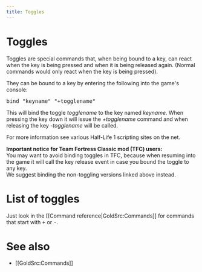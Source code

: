 ```yaml
---
title: Toggles
---
```


# Toggles

Toggles are special commands that, when being bound to a key, can react when the key is being pressed and when it is being released again. (Normal commands would only react when the key is being pressed).

They can be bound to a key by entering the following into the game's console:

<tt>bind &quot;keyname&quot; &quot;+togglename&quot;</tt>

This will bind the toggle _togglename_ to the key named _keyname_.
When pressing the key down it will issue the _+togglename_ command
and when releasing the key _-togglename_ will be called.

For more information see various Half-Life 1 scripting sites on the net.


**Important notice for Team Fortress Classic mod (TFC) users:**<br />
You may want to avoid binding toggles in TFC, because when resuming into the game
it will call the key release event in case you bound the toggle to any key.<br />
We suggest binding the non-toggling versions linked above instead.

# List of toggles

Just look in the [[Command reference|GoldSrc:Commands]] for commands that start with <tt>+</tt> or <tt>-</tt>.

# See also

* [[GoldSrc:Commands]]

